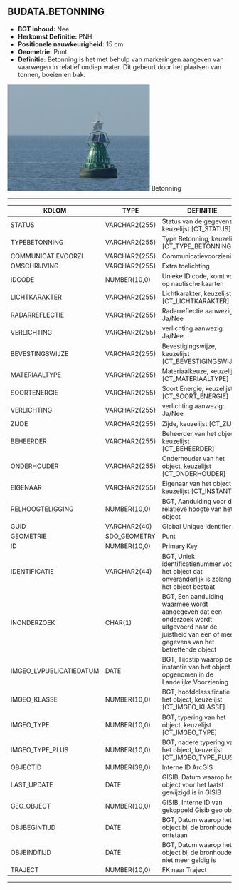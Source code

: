 ﻿## BUDATA.BETONNING


* __BGT inhoud:__ Nee
* __Herkomst Definitie:__ PNH
* __Positionele nauwkeurigheid:__ 15 cm
* __Geometrie:__ Punt
* __Definitie:__ Betonning is het met behulp van markeringen aangeven van vaarwegen in relatief ondiep water. Dit gebeurt door het plaatsen van tonnen, boeien en bak.


![betonning](betonning.png)
Betonning

***

|KOLOM                               |TYPE              |DEFINITIE|
|------                              |----              |-----    |
|STATUS                              |VARCHAR2(255)     |Status van de gegevens, keuzelijst [CT_STATUS]|
|TYPEBETONNING                       |VARCHAR2(255)     |Type Betonning, keuzelijst [CT_TYPE_BETONNING]|
|COMMUNICATIEVOORZI                  |VARCHAR2(255)     |Communicatievoorziening|
|OMSCHRIJVING                        |VARCHAR2(255)     |Extra toelichting|
|IDCODE                              |NUMBER(10,0)      |Unieke ID code, komt voor op nautische kaarten|
|LICHTKARAKTER                       |VARCHAR2(255)     |Lichtkarakter, keuzelijst [CT_LICHTKARAKTER]|
|RADARREFLECTIE                      |VARCHAR2(255)     |Radarreflectie aanwezig: Ja/Nee|
|VERLICHTING                         |VARCHAR2(255)     |verlichting aanwezig: Ja/Nee|
|BEVESTINGSWIJZE                     |VARCHAR2(255)     |Bevestigingswijze, keuzelijst [CT_BEVESTIGINGSWIJZE]|
|MATERIAALTYPE                       |VARCHAR2(255)     |Materiaalkeuze, keuzelijst [CT_MATERIAALTYPE]|
|SOORTENERGIE                        |VARCHAR2(255)     |Soort Energie, keuzelijst [CT_SOORT_ENERGIE]|
|VERLICHTING                         |VARCHAR2(255)     |verlichting aanwezig: Ja/Nee|
|ZIJDE                               |VARCHAR2(255)     |Zijde, keuzelijst [CT_ZIJDE]|
|BEHEERDER                           |VARCHAR2(255)     |Beheerder van het object, keuzelijst [CT_BEHEERDER]|
|ONDERHOUDER                         |VARCHAR2(255)     |Onderhouder van het object, keuzelijst [CT_ONDERHOUDER]|
|EIGENAAR                            |VARCHAR2(255)     |Eigenaar van het object, keuzelijst [CT_INSTANTIE]|
|RELHOOGTELIGGING                    |NUMBER(10,0)      |BGT, Aanduiding voor de relatieve hoogte van het object|kruin
|GUID                                |VARCHAR2(40)      |Global Unique Identifier|
|GEOMETRIE                           |SDO_GEOMETRY      |Punt|
|ID                                  |NUMBER(10,0)      |Primary Key|
|IDENTIFICATIE                       |VARCHAR2(44)      |BGT, Uniek identificatienummer voor het object dat onveranderlijk is zolang het object bestaat|
|INONDERZOEK                         |CHAR(1)           |BGT, Een aanduiding waarmee wordt aangegeven dat een onderzoek wordt uitgevoerd naar de juistheid van een of meer gegevens van het betreffende object|
|IMGEO_LVPUBLICATIEDATUM             |DATE              |BGT, Tijdstip waarop deze instantie van het object is opgenomen in de Landelijke Voorziening|
|IMGEO_KLASSE                        |NUMBER(10,0)      |BGT, hoofdclassificatie van het object, keuzelijst [CT_IMGEO_KLASSE]|
|IMGEO_TYPE                          |NUMBER(10,0)      |BGT, typering van het object, keuzelijst [CT_IMGEO_TYPE] |
|IMGEO_TYPE_PLUS                     |NUMBER(10,0)      |BGT, nadere typering van het object, keuzelijst [CT_IMGEO_TYPE_PLUS]|
|OBJECTID                            |NUMBER(38,0)      |Interne ID ArcGIS|
|LAST_UPDATE                         |DATE              |GISIB, Datum waarop het object voor het laatst gewijzigd is in GISIB|
|GEO_OBJECT                          |NUMBER(10,0)      |GISIB, Interne ID van gekoppeld Gisib geo object|
|OBJBEGINTIJD                        |DATE              |BGT, Datum waarop het object bij de bronhouder is ontstaan|
|OBJEINDTIJD                         |DATE              |BGT, Datum waarop het object bij de bronhouder niet meer geldig is|
|TRAJECT                             |NUMBER(10,0)      |FK naar Traject|


***
